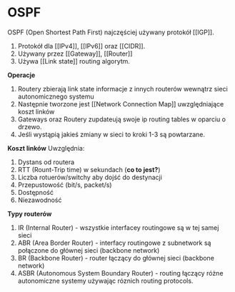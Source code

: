 # OSPF
OSPF (Open Shortest Path First) najczęściej używany protokół [[IGP]]. 

1. Protokół dla [[IPv4]], [[IPv6]] oraz [[CIDR]]. 
2. Używany przez [[Gateway]], [[Router]]
3. Używa [[Link state]] routing algorytm.

**Operacje**
1. Routery zbierają link state informacje z innych routerów wewnątrz sieci autonomicznego systemu
2. Następnie tworzone jest [[Network Connection Map]] uwzględniające koszt linków
3. Gateways oraz Routery zupdateują swoje ip routing tables w oparciu o drzewo.
4. Jeśli wystąpią jakieś zmiany w sieci to kroki 1-3 są powtarzane.

**Koszt linków**
Uwzględnia:
1. Dystans od routera
2. RTT (Rount-Trip time) w sekundach (**co to jest?**)
3. Liczba rotuerów/switchy aby dojść do destynacji
4. Przepustowość (bit/s, packet/s)
5. Dostępność
6. Niezawodność

**Typy routerów**
1. IR (Internal Router) - wszystkie interfacey routingowe są w tej samej sieci
2. ABR (Area Border Router) - interfacy routingowe z subnetwork są połączone do głównej sieci (backbone network)
3. BR (Backbone Router) - router łączący do głównej sieci (backbone network)
4. ASBR (Autonomous System Boundary Router) - routing łączący różne autonomiczne systemy używając róznich routing protocols.
